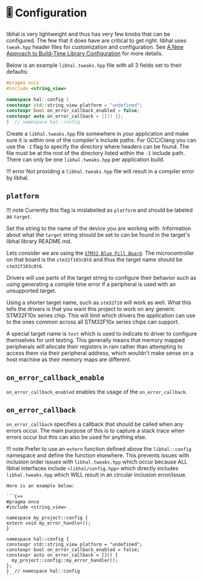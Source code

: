 # 🎚️ Configuration

libhal is very lightweight and thus has very few knobs that can be configured.
The few that it does have are critical to get right. libhal uses `tweak.hpp`
header files for customization and configuration. See [A New Approach to
Build-Time Library
Configuration](https://vector-of-bool.github.io/2020/10/04/lib-configuration.html)
for more details.

Below is an example `libhal.tweaks.hpp` file with all 3 fields set to their
defaults:

```cpp
#pragma once
#include <string_view>

namespace hal::config {
constexpr std::string_view platform = "undefined";
constexpr bool on_error_callback_enabled = false;
constexpr auto on_error_callback = []() {};
}  // namespace hal::config
```

Create a `libhal.tweaks.hpp` file somewhere in your application and make
sure it is within one of the compiler's include paths. For GCC/Clang you can use
the `-I` flag to specify the directory where headers can be found. The file must
be at the root of the directory listed within the `-I` include path. There can
only be one `libhal.tweaks.hpp` per application build.

!!! error
    Not providing a `libhal.tweaks.hpp` file will result in a compiler error by
    libhal.

## `platform`

!!! note
    Currently this flag is mislabelled as `platform` and should be labeled as
    `target`.

Set the string to the name of the device you are working with. Information about
what the `target` string should be set to can be found in the target's
libhal library README.md.

Lets consider we are using the
[`STM32 Blue Pill Board`](https://stm32-base.org/boards/STM32F103C8T6-Blue-Pill.html).
The microcontroller on that board is the `stm32f103c8t6` and thus the target
name should be `stm32f103c8t6`.

Drivers will use parts of the target string to configure their behavior such as
using generating a compile time error if a peripheral is used with an
unsupported target.

Using a shorter target name, such as `stm32f10` will work as well. What this
tells the drivers is that you want this project to work on any generic STM32F10x
series chip. This will limit which drivers the application can use to the ones
common across all STM32F10x series chips can support.

A special target name is `test` which is used to indicate to driver to configure
themselves for unit testing. This generally means that memory mapped peripherals
will allocate their registers in ram rather than attempting to access them via
their peripheral address, which wouldn't make sense on a host machine as their
memory maps are different.

## `on_error_callback_enable`

`on_error_callback_enabled` enables the usage of the `on_error_callback`.

## `on_error_callback`

`on_error_callback` specifies a callback that should be called when any errors
occur. The main purpose of this is to capture a stack trace when errors occur
but this can also be used for anything else.

!!! note
    Prefer to use an `extern` function defined above the `libhal::config`
    namespace and define the function elsewhere. This prevents issues with
    inclusion order issues with `libhal.tweaks.hpp` which occur because ALL
    libhal interfaces include `<libhal/config.hpp>` which directly includes
    `libhal.tweaks.hpp` which WILL result in an circular inclusion error/issue.

    Here is an example below:

    ```C++
    #pragma once
    #include <string_view>

    namespace my_project::config {
    extern void my_error_handler();
    }

    namespace hal::config {
    constexpr std::string_view platform = "undefined";
    constexpr bool on_error_callback_enabled = false;
    constexpr auto on_error_callback = []() {
      my_project::config::my_error_handler();
    };
    }  // namespace hal::config
    ```
